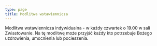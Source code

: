 ```yaml
---
type: page
title: Modlitwa wstawiennicza
---
```


Modlitwa wstawiennicza indywidualna - w każdy czwartek o 19.00 w sali Zwiastowanie. Na tę modlitwę może przyjść każdy kto potrzebuje Bożego uzdrowienia, umocnienia lub pocieszenia.

